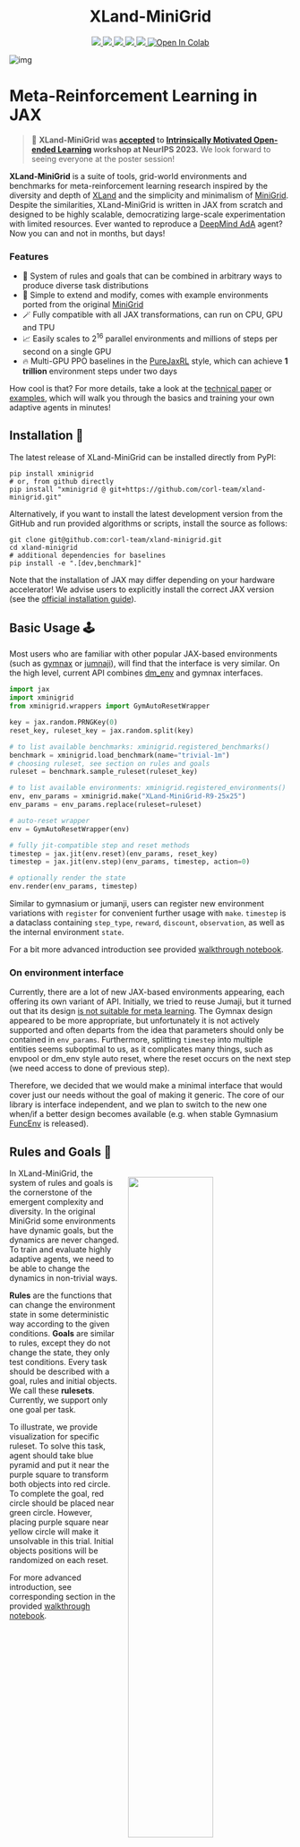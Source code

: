<h1 align="center">XLand-MiniGrid</h1>

<p align="center">
    <a href="https://pypi.python.org/pypi/xminigrid">
        <img src="https://img.shields.io/pypi/pyversions/xminigrid.svg"/>
    </a>
    <a href="https://badge.fury.io/py/xminigrid">
        <img src="https://badge.fury.io/py/xminigrid.svg"/>
    </a>
    <a href="https://github.com/astral-sh/ruff">
        <img src="https://img.shields.io/endpoint?url=https://raw.githubusercontent.com/charliermarsh/ruff/main/assets/badge/v2.json"/>
    </a>
    <a href="https://arxiv.org/abs/2312.12044">
        <img src="https://img.shields.io/badge/arXiv-2210.07105-b31b1b.svg"/>
    </a>
    <a href="https://twitter.com/vladkurenkov/status/1731709425524543550">
        <img src="https://badgen.net/badge/icon/twitter?icon=twitter&label"/>
    </a>
    <a target="_blank" href="https://colab.research.google.com/github/corl-team/xland-minigrid/blob/main/examples/walkthrough.ipynb">
      <img src="https://colab.research.google.com/assets/colab-badge.svg" alt="Open In Colab"/>
    </a>
</p>

[//]: # (    <a href="https://badge.fury.io/py/xminigrid">)

[//]: # (        <img src="https://img.shields.io/pypi/dm/xminigrid?color=yellow&label=Downloads"/>)

[//]: # (    </a>)

[//]: # (    <a href="https://github.com/corl-team/xland-minigrid/main/LICENSE">)

[//]: # (        <img src="https://img.shields.io/badge/license-Apache_2.0-blue"/>)

[//]: # (    </a>)

![img](figures/readme-main-img.png)

# Meta-Reinforcement Learning in JAX

> 🥳 **XLand-MiniGrid was [accepted](https://openreview.net/forum?id=xALDC4aHGz) to [Intrinsically Motivated Open-ended Learning](https://imol-workshop.github.io) workshop at NeurIPS 2023.** We look forward to seeing everyone at the poster session! 

**XLand-MiniGrid** is a suite of tools, grid-world environments and benchmarks for meta-reinforcement learning research inspired by 
the diversity and depth of [XLand](https://deepmind.google/discover/blog/generally-capable-agents-emerge-from-open-ended-play/) 
and the simplicity and minimalism of [MiniGrid](https://github.com/Farama-Foundation/MiniGrid). Despite the similarities, 
XLand-MiniGrid is written in JAX from scratch and designed to be highly scalable, democratizing large-scale experimentation 
with limited resources. Ever wanted to reproduce a [DeepMind AdA](https://sites.google.com/view/adaptive-agent/) agent? Now you can and not in months, but days!


### Features

- 🔮 System of rules and goals that can be combined in arbitrary ways to produce
diverse task distributions
- 🔧 Simple to extend and modify, comes with example environments ported from the original
[MiniGrid](https://github.com/Farama-Foundation/MiniGrid)
- 🪄 Fully compatible with all JAX transformations, can run on CPU, GPU and TPU
- 📈 Easily scales to $2^{16}$ parallel environments and millions of steps per second on a single GPU
- 🔥 Multi-GPU PPO baselines in the [PureJaxRL](https://github.com/luchris429/purejaxrl) style, which can achieve **1 trillion** environment steps under two days 

How cool is that? For more details, take a look at the [technical paper](https://arxiv.org/abs/2312.12044) or
[examples](examples), which will walk you through the basics and training your own adaptive agents in minutes!

[//]: # (![img]&#40;figures/times_minigrid.jpg&#41;)

## Installation 🎁

The latest release of XLand-MiniGrid can be installed directly from PyPI:

```commandline
pip install xminigrid
# or, from github directly
pip install "xminigrid @ git+https://github.com/corl-team/xland-minigrid.git"
```

Alternatively, if you want to install the latest development version from the GitHub and run provided algorithms or scripts,
install the source as follows:
```commandline
git clone git@github.com:corl-team/xland-minigrid.git
cd xland-minigrid
# additional dependencies for baselines
pip install -e ".[dev,benchmark]"
```
Note that the installation of JAX may differ depending on your hardware accelerator! 
We advise users to explicitly install the correct JAX version (see the [official installation guide](https://github.com/google/jax#installation)).

## Basic Usage 🕹️

Most users who are familiar with other popular JAX-based environments 
(such as [gymnax](https://github.com/RobertTLange/gymnax) or [jumnaji](https://github.com/instadeepai/jumanji)), 
will find that the interface is very similar.
On the high level, current API combines [dm_env](https://github.com/google-deepmind/dm_env) and gymnax interfaces.

```python
import jax
import xminigrid
from xminigrid.wrappers import GymAutoResetWrapper

key = jax.random.PRNGKey(0)
reset_key, ruleset_key = jax.random.split(key)

# to list available benchmarks: xminigrid.registered_benchmarks()
benchmark = xminigrid.load_benchmark(name="trivial-1m")
# choosing ruleset, see section on rules and goals
ruleset = benchmark.sample_ruleset(ruleset_key)

# to list available environments: xminigrid.registered_environments()
env, env_params = xminigrid.make("XLand-MiniGrid-R9-25x25")
env_params = env_params.replace(ruleset=ruleset)

# auto-reset wrapper
env = GymAutoResetWrapper(env)

# fully jit-compatible step and reset methods
timestep = jax.jit(env.reset)(env_params, reset_key)
timestep = jax.jit(env.step)(env_params, timestep, action=0)

# optionally render the state
env.render(env_params, timestep)
```
Similar to gymnasium or jumanji, users can register new environment 
variations with `register` for convenient further usage with `make`. 
`timestep` is a dataclass containing `step_type`, `reward`, `discount`, `observation`, as well as the internal environment `state`.

For a bit more advanced introduction see provided [walkthrough notebook](examples/walkthrough.ipynb).

### On environment interface

Currently, there are a lot of new JAX-based environments appearing, each offering its own variant of API. Initially, we tried to reuse Jumaji, but it turned out 
that its design [is not suitable for meta learning](https://github.com/instadeepai/jumanji/issues/212). The Gymnax design appeared to be more appropriate, but unfortunately it is not actively supported and
often departs from the idea that parameters should only be contained in `env_params`. Furthermore, splitting 
`timestep` into multiple entities seems suboptimal to us, as it complicates many things, such as envpool or dm_env 
style auto reset, where the reset occurs on the next step (we need access to done of previous step).

Therefore, we decided that we would make a minimal interface that would cover just our needs without the 
goal of making it generic. The core of our library is interface independent, and we plan 
to switch to the new one when/if a better design becomes available
(e.g. when stable Gymnasium [FuncEnv](https://gymnasium.farama.org/main/api/functional/) is released).

## Rules and Goals 🔮

<img src="figures/ruleset-example.jpg" align="right" width="55%" style="margin:15px;">

In XLand-MiniGrid, the system of rules and goals is the cornerstone of the 
emergent complexity and diversity. In the original MiniGrid 
some environments have dynamic goals, but the dynamics are never changed. 
To train and evaluate highly adaptive agents, we need to be able to change 
the dynamics in non-trivial ways. 

**Rules** are the functions that can change the environment state in some deterministic 
way according to the given conditions. **Goals** are similar to rules, except they do 
not change the state, they only test conditions. Every task should be described with a goal, rules and initial objects. We call these **rulesets**. 
Currently, we support only one goal per task. 

To illustrate, we provide visualization for specific ruleset. To solve this task, agent should take blue pyramid and put it near the purple square to transform both 
objects into red circle. To complete the goal, red circle should be placed near
green circle. However, placing purple square near yellow circle will make it unsolvable in this trial. Initial objects positions will be randomized on each reset. 

For more advanced introduction, see corresponding section in the provided [walkthrough notebook](examples/walkthrough.ipynb).
<br clear="right"/>

## Benchmarks 🎲 

While composing rules and goals by hand is flexible, it can quickly become cumbersome. 
Besides, it's hard to express efficiently in a JAX-compatible way due to the high number of heterogeneous computations 

To avoid significant overhead during training and facilitate reliable comparisons between agents, 
we pre-sampled several benchmarks with up to **three million unique tasks**, following the procedure used to train DeepMind 
AdA agent from the original XLand. Each task is represented with a tree, where root is a goal and all nodes are production rules, which should be triggered in a sequence to solve the task:

<p align="center">
  <img src="figures/task_tree_demo.jpg" width="60%"/>
</p>

These benchmarks differ in the generation configs, producing distributions with
varying levels of diversity and average difficulty of the tasks. They can be used for different purposes, for example
the `trivial-1m` benchmark can be used to debug your agents, allowing very quick iterations. However, we would caution 
against treating benchmarks as a progression from simple to complex. They are just different 🤷.

Pre-sampled benchmarks are hosted on [HuggingFace](https://huggingface.co/datasets/Howuhh/xland_minigrid/tree/main) and will be downloaded and cached on the first use:

```python
import jax.random
import xminigrid
from xminigrid.benchmarks import Benchmark

# downloading to path specified by XLAND_MINIGRID_DATA,
# ~/.xland_minigrid by default
benchmark: Benchmark = xminigrid.load_benchmark(name="trivial-1m")
# reusing cached on the second use
benchmark: Benchmark = xminigrid.load_benchmark(name="trivial-1m")

# users can sample or get specific rulesets
benchmark.sample_ruleset(jax.random.PRNGKey(0))
benchmark.get_ruleset(ruleset_id=benchmark.num_rulesets() - 1)

# or split them for train & test
train, test = benchmark.shuffle(key=jax.random.PRNGKey(0)).split(prop=0.8)
```

We also provide the [script](scripts/ruleset_generator.py) used to generate these benchmarks. Users can use it for their own purposes:
```commandline
python scripts/ruleset_generator.py --help
```

In depth description of all available benchmarks is provided [in the technical paper](https://arxiv.org/abs/2312.12044) (Section 3).

## Environments 🌍

We provide environments from two domains. `XLand` is our main focus for meta-learning. For this domain we provide single
environment and numerous registered variants with different grid layouts and sizes. All of them can be combined
with arbitrary rulesets. 

To demonstrate the generality of our library we also port majority of 
non-language based tasks from original `MiniGrid`. Similarly, some environments come with multiple registered variants. 
However, we have no current plans to actively develop and support them (but that may change).

| Name | Domain  | Visualization                                            | Goal                                                                         |
|------|---------|----------------------------------------------------------|------------------------------------------------------------------------------|
|   `XLand-MiniGrid` | XLand   | <img src="figures/xland.png" width="90px">               | specified by the provided ruleset                                            |
|   `MiniGrid-Empty`   | MiniGrid | <img src="figures/empty.png" width="90px">               | go to the green goal                                                         |
|   `MiniGrid-EmptyRandom`   | MiniGrid | <img src="figures/empty_random.png" width="90px">        | go the green goal from different starting positions                          |
|   `MiniGrid-FourRooms`   | MiniGrid | <img src="figures/fourrooms.png" width="90px">           | go the green goal, but goal and starting positions are randomized            |
|   `MiniGrid-LockedRoom`   | MiniGrid | <img src="figures/lockedroom.png" width="90px">          | find the key to unlock the door, go to the green goal                        |
|   `MiniGrid-Memory`   | MiniGrid | <img src="figures/memory.png" width="90px">              | remember the initial object and choose it at the end of the corridor         |
|   `MiniGrid-Playground`   | MiniGrid | <img src="figures/playground.png" width="90px">          | goal is not specified                                                        |
|   `MiniGrid-Unlock`   | MiniGrid | <img src="figures/unlock.png" width="90px">              | unlock the door with the key                                                 |
|   `MiniGrid-UnlockPickUp`   | MiniGrid | <img src="figures/unlockpickup.png" width="90px">        | unlock the door and pick up the object in another room                       |
|   `MiniGrid-BlockedUnlockPickUp`   | MiniGrid | <img src="figures/blockedunlockpickup.png" width="90px"> | unlock the door blocked by the object and pick up the object in another room |
|   `MiniGrid-DoorKey`   | MiniGrid | <img src="figures/doorkey.png" width="90px">             | unlock the door and go to the green goal                                     |

Users can get all registered environments with `xminigrid.registered_environments()`. We also provide manual control to easily explore the environments:
```commandline
python -m xminigrid.manual_control --env-id="MiniGrid-Empty-8x8"
```

## Baselines 🚀

In addition to the environments, we provide high-quality *almost* single-file 
implementations of recurrent PPO baselines in the style of [PureJaxRL](https://github.com/luchris429/purejaxrl). With the help of magical `jax.pmap` transformation 
they can scale to multiple accelerators, achieving impressive FPS of millions during training. 

Agents can be trained from the terminal and default arguments can be overwritten from the command line or from the yaml config:
```commandline
# for meta learning
python training/train_meta_task.py \
    --config-path='some-path/config.yaml' \
    --env_id='XLand-MiniGrid-R1-9x9'

# for minigrid envs
python training/train_singe_task.py \
    --config-path='some-path/config.yaml' \ 
    --env_id='XLand-MiniGrid-R1-9x9'
```
For the source code and hyperparameters available see [/training](training) or run `python training/train_meta_task.py --help`. 
Furthermore, we provide standalone implementations that can be trained in Colab:
[xland](examples/train_meta_standalone.ipynb),
[minigrid](examples/train_single_standalone.ipynb). 

**P.S.** Do not expect that provided baselines will solve the hardest environments or benchmarks 
available. How much fun would that be 🤔? However, we hope that they will 
help to get started quickly!

## Contributing 🔨

We welcome anyone interested in helping out! Please take a look at our [contribution guide](CONTRIBUTING.md) 
for further instructions and open an issue if something is not clear.

## See Also 🔎

A lot of other work is going in a similar direction, transforming RL through JAX. Many of them have inspired us, 
and we encourage users to check them out as well.

- [Brax](https://github.com/google/brax) - fully differentiable physics engine used for research and development of robotics.
- [Gymnax](https://github.com/RobertTLange/gymnax) - implements classic environments including classic control, bsuite, MinAtar and simplistic meta learning tasks.
- [Jumanji](https://github.com/instadeepai/jumanji) - a diverse set of environments ranging from simple games to NP-hard combinatorial problems.
- [Pgx](https://github.com/sotetsuk/pgx) - JAX implementations of classic board games, such as Chess, Go and Shogi.
- [JaxMARL](https://github.com/flairox/jaxmarl) - multi-agent RL in JAX with wide range of commonly used environments.

Let's build together!

## Citation 🙏

```bibtex
@inproceedings{
    nikulin2023xlandminigrid,
    title={{XL}and-MiniGrid: Scalable Meta-Reinforcement Learning Environments in {JAX}},
    author={Alexander Nikulin and Vladislav Kurenkov and Ilya Zisman and Viacheslav Sinii and Artem Agarkov and Sergey Kolesnikov},
    booktitle={Intrinsically-Motivated and Open-Ended Learning Workshop, NeurIPS2023},
    year={2023},
    url={https://openreview.net/forum?id=xALDC4aHGz}
}
```
